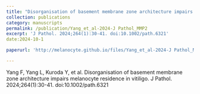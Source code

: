 ```yaml
---
title: "Disorganisation of basement membrane zone architecture impairs melanocyte residence in vitiligo"
collection: publications
category: manuscripts
permalink: /publication/Yang_et_al-2024-J Pathol_MMP2
excerpt: 'J Pathol. 2024;264(1):30-41. doi:10.1002/path.6321'
date:2024-10-1

paperurl: 'http://melanocyte.github.io/files/Yang_et_al-2024-J Pathol_MMP2.pdf'

---
```

Yang F, Yang L, Kuroda Y, et al. Disorganisation of basement membrane zone architecture impairs melanocyte residence in vitiligo. J Pathol. 2024;264(1):30-41. doi:10.1002/path.6321